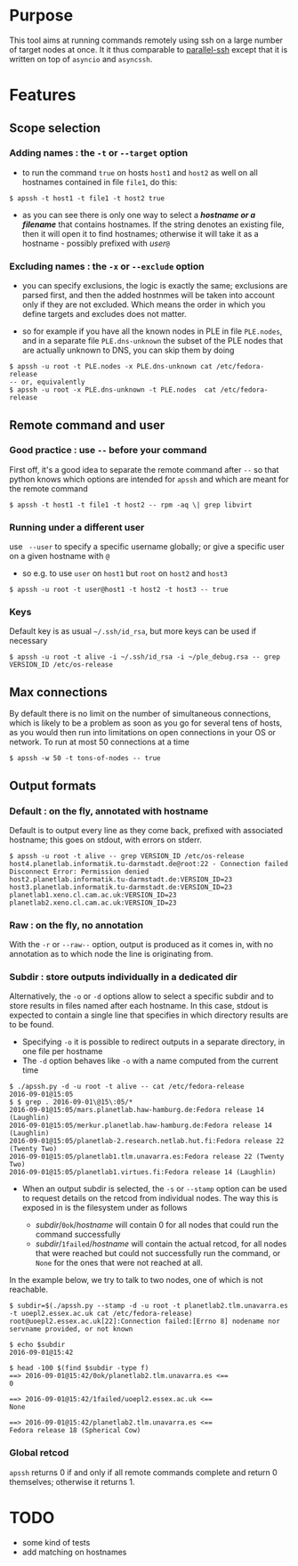 # Purpose

This tool aims at running commands remotely using ssh on a large number of target nodes at once. It it thus comparable to [parallel-ssh](https://code.google.com/p/parallel-ssh/) except that it is written on top of `asyncio` and `asyncssh`.

# Features

## Scope selection

### Adding names : the `-t` or `--target` option

* to run the command `true` on hosts `host1` and `host2` as well on all hostnames contained in file `file1`, do this:

```
$ apssh -t host1 -t file1 -t host2 true
```    
* as you can see there is only one way to select a ***hostname or a filename*** that contains hostnames. If the string denotes an existing file, then it will open it to find hostnames; otherwise it will take it as a hostname - possibly prefixed with *user*`@`

### Excluding names : the `-x` or `--exclude` option    

* you can specify exclusions, the logic is exactly the same; exclusions are parsed first, and then the added hostnmes will be taken into account only if they are not excluded. Which means the order in which you define targets and excludes does not matter.

* so for example if you have all the known nodes in PLE in file `PLE.nodes`, and in a separate file `PLE.dns-unknown` the subset of the PLE nodes that are actually unknown to DNS, you can skip them by doing

```
$ apssh -u root -t PLE.nodes -x PLE.dns-unknown cat /etc/fedora-release
-- or, equivalently
$ apssh -u root -x PLE.dns-unknown -t PLE.nodes  cat /etc/fedora-release
```
## Remote command and user

### Good practice : use `--` before your command

First off, it's a good idea to separate the remote command after `--` so that python knows which options are intended for `apssh` and which are meant for the remote command

```
$ apssh -t host1 -t file1 -t host2 -- rpm -aq \| grep libvirt
```

### Running under a different user       
use ` --user` to specify a specific username globally; or give a specific user on a given hostname with `@`
  * so e.g. to use `user` on `host1` but `root` on `host2` and `host3`

```
$ apssh -u root -t user@host1 -t host2 -t host3 -- true
```

### Keys
Default key is as usual `~/.ssh/id_rsa`, but more keys can be used if necessary

```
$ apssh -u root -t alive -i ~/.ssh/id_rsa -i ~/ple_debug.rsa -- grep VERSION_ID /etc/os-release
```
    
## Max connections

By default there is no limit on the number of simultaneous connections, which is likely to be a problem as soon as you go for several tens of hosts, as you would then run into limitations on open connections in your OS or network. To run at most 50 connections at a time

```
$ apssh -w 50 -t tons-of-nodes -- true
```
## Output formats

### Default : on the fly, annotated with hostname
Default is to output every line as they come back, prefixed with associated hostname; this goes on stdout, with errors on stderr.

```
$ apssh -u root -t alive -- grep VERSION_ID /etc/os-release
host4.planetlab.informatik.tu-darmstadt.de@root:22 - Connection failed Disconnect Error: Permission denied
host2.planetlab.informatik.tu-darmstadt.de:VERSION_ID=23
host3.planetlab.informatik.tu-darmstadt.de:VERSION_ID=23
planetlab1.xeno.cl.cam.ac.uk:VERSION_ID=23
planetlab2.xeno.cl.cam.ac.uk:VERSION_ID=23
```
    
### Raw : on the fly, no annotation

With the `-r` or `--raw--` option, output is produced as it comes in, with no annotation as to which node the line is originating from.

### Subdir : store outputs individually in a dedicated dir

Alternatively, the `-o` or `-d` options allow to select a specific subdir and to store results in files named after each hostname. In this case, stdout is expected to contain a single line that specifies in which directory results are to be found.

* Specifying `-o` it is possible to redirect outputs in a separate directory, in one file per hostname
* The `-d` option behaves like `-o` with a name computed from the current time


```
$ ./apssh.py -d -u root -t alive -- cat /etc/fedora-release
2016-09-01@15:05
$ $ grep . 2016-09-01\@15\:05/*
2016-09-01@15:05/mars.planetlab.haw-hamburg.de:Fedora release 14 (Laughlin)
2016-09-01@15:05/merkur.planetlab.haw-hamburg.de:Fedora release 14 (Laughlin)
2016-09-01@15:05/planetlab-2.research.netlab.hut.fi:Fedora release 22 (Twenty Two)
2016-09-01@15:05/planetlab1.tlm.unavarra.es:Fedora release 22 (Twenty Two)
2016-09-01@15:05/planetlab1.virtues.fi:Fedora release 14 (Laughlin) 
```

* When an output subdir is selected, the `-s` or `--stamp` option can be used to request details on the retcod from individual nodes. The way this is exposed in is the filesystem under *<subdir>* as follows

  * *subdir*/`0ok`/*hostname* will contain 0 for all nodes that could run the command successfully
  * *subdir*/`1failed`/*hostname* will contain the actual retcod, for all nodes that were reached but could not successfully run the command, or `None` for the ones that were not reached at all.

In the example below, we try to talk to two nodes, one of which is not reachable. 


```
$ subdir=$(./apssh.py --stamp -d -u root -t planetlab2.tlm.unavarra.es -t uoepl2.essex.ac.uk cat /etc/fedora-release)
root@uoepl2.essex.ac.uk[22]:Connection failed:[Errno 8] nodename nor servname provided, or not known

$ echo $subdir
2016-09-01@15:42

$ head -100 $(find $subdir -type f)
==> 2016-09-01@15:42/0ok/planetlab2.tlm.unavarra.es <==
0

==> 2016-09-01@15:42/1failed/uoepl2.essex.ac.uk <==
None

==> 2016-09-01@15:42/planetlab2.tlm.unavarra.es <==
Fedora release 18 (Spherical Cow)
```

### Global retcod

`apssh` returns 0 if and only if all remote commands complete and return 0 themselves; otherwise it returns 1.    
    
# TODO

* some kind of tests
* add matching on hostnames
